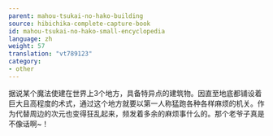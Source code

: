 ```yaml
---
parent: mahou-tsukai-no-hako-building
source: hibichika-complete-capture-book
id: mahou-tsukai-no-hako-small-encyclopedia
language: zh
weight: 57
translation: "vt789123"
category:
- other
---
```


据说某个魔法使建在世界上3个地方，具备特异点的建筑物。因直至地底都铺设着巨大且高程度的术式，通过这个地方就要以第一人称猛跑各种各样麻烦的机关。作为代替周边的次元也变得狂乱起来，频发着多余的麻烦事什么的。那个老爷子真是不像话啊~！
